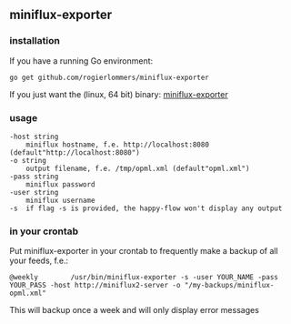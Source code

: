## miniflux-exporter

### installation

If you have a running Go environment:

```
go get github.com/rogierlommers/miniflux-exporter
```

If you just want the (linux, 64 bit) binary: [miniflux-exporter](https://github.com/rogierlommers/miniflux-exporter/releases/download/2/miniflux-exporter)

### usage
```
-host string
  	miniflux hostname, f.e. http://localhost:8080 (default"http://localhost:8080")
-o string
  	output filename, f.e. /tmp/opml.xml (default"opml.xml")
-pass string
  	miniflux password
-user string
  	miniflux username
-s	if flag -s is provided, the happy-flow won't display any output
```

### in your crontab
Put miniflux-exporter in your crontab to frequently make a backup of all your feeds, f.e.:

```
@weekly        /usr/bin/miniflux-exporter -s -user YOUR_NAME -pass YOUR_PASS -host http://miniflux2-server -o "/my-backups/miniflux-opml.xml"
```

This will backup once a week and will only display error messages
